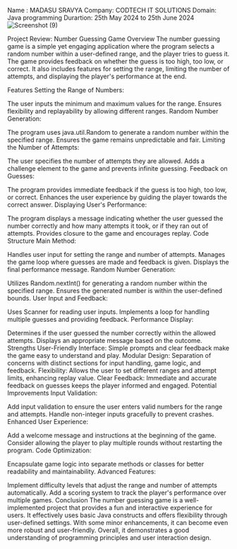 
Name : MADASU SRAVYA
Company: CODTECH IT SOLUTIONS 
Domain: Java programming 
Durartion: 25th May 2024 to 25th June 2024
![Screenshot (9)](https://github.com/sravya1131/Webcookies-Task1/assets/112858180/d46825ac-d6db-4f6d-bd15-f20285d60134)


Project Review: Number Guessing Game
Overview
The number guessing game is a simple yet engaging application where the program selects a random number within a user-defined range, and the player tries to guess it. The game provides feedback on whether the guess is too high, too low, or correct. It also includes features for setting the range, limiting the number of attempts, and displaying the player's performance at the end.

Features
Setting the Range of Numbers:

The user inputs the minimum and maximum values for the range.
Ensures flexibility and replayability by allowing different ranges.
Random Number Generation:

The program uses java.util.Random to generate a random number within the specified range.
Ensures the game remains unpredictable and fair.
Limiting the Number of Attempts:

The user specifies the number of attempts they are allowed.
Adds a challenge element to the game and prevents infinite guessing.
Feedback on Guesses:

The program provides immediate feedback if the guess is too high, too low, or correct.
Enhances the user experience by guiding the player towards the correct answer.
Displaying User's Performance:

The program displays a message indicating whether the user guessed the number correctly and how many attempts it took, or if they ran out of attempts.
Provides closure to the game and encourages replay.
Code Structure
Main Method:

Handles user input for setting the range and number of attempts.
Manages the game loop where guesses are made and feedback is given.
Displays the final performance message.
Random Number Generation:

Utilizes Random.nextInt() for generating a random number within the specified range.
Ensures the generated number is within the user-defined bounds.
User Input and Feedback:

Uses Scanner for reading user inputs.
Implements a loop for handling multiple guesses and providing feedback.
Performance Display:

Determines if the user guessed the number correctly within the allowed attempts.
Displays an appropriate message based on the outcome.
Strengths
User-Friendly Interface:
Simple prompts and clear feedback make the game easy to understand and play.
Modular Design:
Separation of concerns with distinct sections for input handling, game logic, and feedback.
Flexibility:
Allows the user to set different ranges and attempt limits, enhancing replay value.
Clear Feedback:
Immediate and accurate feedback on guesses keeps the player informed and engaged.
Potential Improvements
Input Validation:

Add input validation to ensure the user enters valid numbers for the range and attempts.
Handle non-integer inputs gracefully to prevent crashes.
Enhanced User Experience:

Add a welcome message and instructions at the beginning of the game.
Consider allowing the player to play multiple rounds without restarting the program.
Code Optimization:

Encapsulate game logic into separate methods or classes for better readability and maintainability.
Advanced Features:

Implement difficulty levels that adjust the range and number of attempts automatically.
Add a scoring system to track the player's performance over multiple games.
Conclusion
The number guessing game is a well-implemented project that provides a fun and interactive experience for users. It effectively uses basic Java constructs and offers flexibility through user-defined settings. With some minor enhancements, it can become even more robust and user-friendly. Overall, it demonstrates a good understanding of programming principles and user interaction design.

